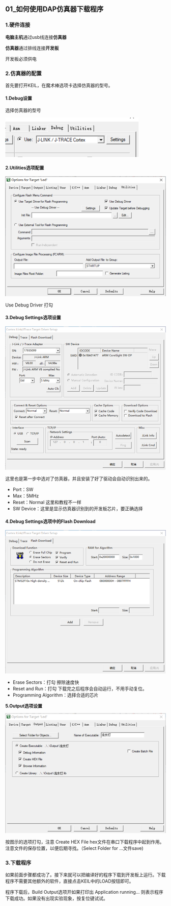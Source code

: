 ## 01_如何使用DAP仿真器下载程序

### 1.硬件连接

**电脑主机**通过usb线连接**仿真器**

**仿真器**通过排线连接**开发板**

开发板必须供电

### 2.仿真器的配置

首先要打开KEIL，在魔术棒选项卡选择仿真器的型号。

#### **1.Debug设置**

选择仿真器的型号

![](pic/02.png)

 

#### **2.Utilities选项配置**

![](pic/03.png)

Use Debug Driver 打勾

#### **3.Debug Settings选项设置**

![](pic/05.png)

这里也是第一步中选对了仿真器，并且安装了好了驱动会自动识别出来的。

- Port：SW
- Max：5MHz
- Reset：Normal 这里和教程不一样
- SW Device：这里是显示仿真器识别到的开发板芯片，要正确选择

#### **4.Debug Settings选项中的Flash Download**

![](pic/06.png)

- Erase Sectors：打勾 擦除速度快
- Reset and Run：打勾 下载完之后程序会自动运行，不用手动复位。
- Programming Algorithm：选择合适的芯片

**5.Output选项设置**

![](pic/07.png)

按图示的选项打勾，注意 Create HEX File hex文件在串口下载程序中起到作用。注意文件的保存位置，以便后期寻找。（Select Folder for ...文件save)

### 3.下载程序

如果前面步骤都成功了。接下来就可以把编译好的程序下载到开发板上运行。下载程序不需要其他额外的软件，直接点击KEIL中的LOAD按钮即可。

程序下载后，Build Output选项开如果打印出 Application running... 则表示程序下载成功。如果没有出现实验现象，按复位键试试。

